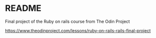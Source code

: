 # README

Final project of the Ruby on rails course from The Odin Project

https://www.theodinproject.com/lessons/ruby-on-rails-rails-final-project